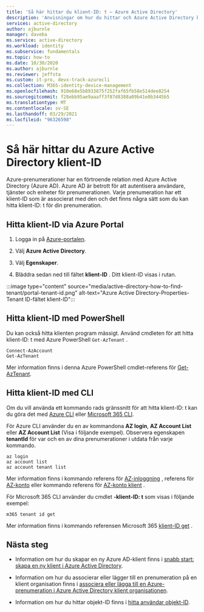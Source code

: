 ```yaml
---
title: 'Så här hittar du klient-ID: t – Azure Active Directory'
description: 'Anvisningar om hur du hittar och Azure Active Directory klient-ID: t till en befintlig Azure-prenumeration.'
services: active-directory
author: ajburnle
manager: daveba
ms.service: active-directory
ms.workload: identity
ms.subservice: fundamentals
ms.topic: how-to
ms.date: 10/30/2020
ms.author: ajburnle
ms.reviewer: jeffsta
ms.custom: it-pro, devx-track-azurecli
ms.collection: M365-identity-device-management
ms.openlocfilehash: 910e68e5b8933875f252faf65fb58e514dee8254
ms.sourcegitcommit: f28ebb95ae9aaaff3f87d8388a09b41e0b3445b5
ms.translationtype: MT
ms.contentlocale: sv-SE
ms.lasthandoff: 03/29/2021
ms.locfileid: "96326598"
---
```

# <a name="how-to-find-your-azure-active-directory-tenant-id"></a>Så här hittar du Azure Active Directory klient-ID

Azure-prenumerationer har en förtroende relation med Azure Active Directory (Azure AD). Azure AD är betrott för att autentisera användare, tjänster och enheter för prenumerationen. Varje prenumeration har ett klient-ID som är associerat med den och det finns några sätt som du kan hitta klient-ID: t för din prenumeration.

## <a name="find-tenant-id-through-the-azure-portal"></a>Hitta klient-ID via Azure Portal

1. Logga in på [Azure-portalen](https://portal.azure.com).
 
1. Välj **Azure Active Directory**.

1. Välj **Egenskaper**.

1. Bläddra sedan ned till fältet **klient-ID** . Ditt klient-ID visas i rutan.

:::image type="content" source="media/active-directory-how-to-find-tenant/portal-tenant-id.png" alt-text="Azure Active Directory-Properties-Tenant ID-fältet klient-ID":::

## <a name="find-tenant-id-with-powershell"></a>Hitta klient-ID med PowerShell

Du kan också hitta klienten program mässigt. Använd cmdleten för att hitta klient-ID: t med Azure PowerShell `Get-AzTenant` .

```azurepowershell-interactive
Connect-AzAccount
Get-AzTenant
```
   
Mer information finns i denna Azure PowerShell cmdlet-referens för [Get-AzTenant](/powershell/module/az.accounts/get-aztenant).


## <a name="find-tenant-id-with-cli"></a>Hitta klient-ID med CLI
Om du vill använda ett kommando rads gränssnitt för att hitta klient-ID: t kan du göra det med [Azure CLI](/cli/azure/install-azure-cli) eller [Microsoft 365 CLI](https://pnp.github.io/cli-microsoft365/). 

För Azure CLI använder du en av kommandona **AZ login**, **AZ Account List** eller **AZ Account List** (Visa i följande exempel). Observera egenskapen **tenantId** för var och en av dina prenumerationer i utdata från varje kommando.

```azurecli-interactive
az login
az account list
az account tenant list
```

Mer information finns i kommando referens för [AZ-inloggning](/cli/azure/reference-index#az_login) , referens för [AZ-konto](/cli/azure/ext/account/account) eller kommando referens för [AZ-konto klient](/cli/azure/ext/account/account/tenant) .


För Microsoft 365 CLI använder du cmdlet **-klient-ID: t** som visas i följande exempel:
 
```cli
m365 tenant id get
```

Mer information finns i kommando referensen Microsoft 365 [klient-ID get](https://pnp.github.io/cli-microsoft365/cmd/tenant/id/id-get/) .


## <a name="next-steps"></a>Nästa steg

- Information om hur du skapar en ny Azure AD-klient finns i [snabb start: skapa en ny klient i Azure Active Directory](active-directory-access-create-new-tenant.md).

- Information om hur du associerar eller lägger till en prenumeration på en klient organisation finns i [associera eller lägga till en Azure-prenumeration i Azure Active Directory klient organisationen](active-directory-how-subscriptions-associated-directory.md).

- Information om hur du hittar objekt-ID finns i [hitta användar objekt-ID](/partner-center/find-ids-and-domain-names#find-the-user-object-id).